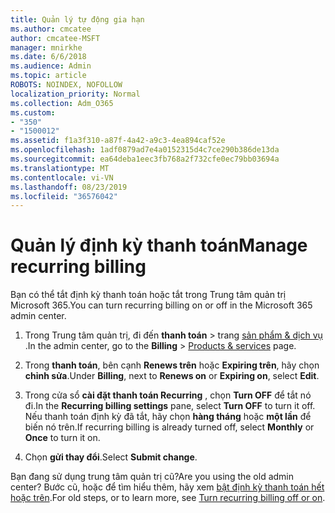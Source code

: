 ```yaml
---
title: Quản lý tự động gia hạn
ms.author: cmcatee
author: cmcatee-MSFT
manager: mnirkhe
ms.date: 6/6/2018
ms.audience: Admin
ms.topic: article
ROBOTS: NOINDEX, NOFOLLOW
localization_priority: Normal
ms.collection: Adm_O365
ms.custom:
- "350"
- "1500012"
ms.assetid: f1a3f310-a87f-4a42-a9c3-4ea894caf52e
ms.openlocfilehash: 1adf0879ad7e4a0152315d4c7ce290b386de13da
ms.sourcegitcommit: ea64deba1eec3fb768a2f732cfe0ec79bb03694a
ms.translationtype: MT
ms.contentlocale: vi-VN
ms.lasthandoff: 08/23/2019
ms.locfileid: "36576042"
---
```

# <a name="manage-recurring-billing"></a><span data-ttu-id="2bc92-102">Quản lý định kỳ thanh toán</span><span class="sxs-lookup"><span data-stu-id="2bc92-102">Manage recurring billing</span></span>

<span data-ttu-id="2bc92-103">Bạn có thể tắt định kỳ thanh toán hoặc tắt trong Trung tâm quản trị Microsoft 365.</span><span class="sxs-lookup"><span data-stu-id="2bc92-103">You can turn recurring billing on or off in the Microsoft 365 admin center.</span></span>
  
1. <span data-ttu-id="2bc92-104">Trong Trung tâm quản trị, đi đến **thanh toán** \> trang [sản phẩm & dịch vụ](https://go.microsoft.com/fwlink/p/?linkid=842054) .</span><span class="sxs-lookup"><span data-stu-id="2bc92-104">In the admin center, go to the **Billing** \> [Products & services](https://go.microsoft.com/fwlink/p/?linkid=842054) page.</span></span>

2. <span data-ttu-id="2bc92-105">Trong **thanh toán**, bên cạnh **Renews trên** hoặc **Expiring trên**, hãy chọn **chỉnh sửa**.</span><span class="sxs-lookup"><span data-stu-id="2bc92-105">Under **Billing**, next to **Renews on** or **Expiring on**, select **Edit**.</span></span>

3. <span data-ttu-id="2bc92-106">Trong cửa sổ **cài đặt thanh toán Recurring** , chọn **Turn OFF** để tắt nó đi.</span><span class="sxs-lookup"><span data-stu-id="2bc92-106">In the **Recurring billing settings** pane, select **Turn OFF** to turn it off.</span></span> <span data-ttu-id="2bc92-107">Nếu thanh toán định kỳ đã tắt, hãy chọn **hàng tháng** hoặc **một lần** để biến nó trên.</span><span class="sxs-lookup"><span data-stu-id="2bc92-107">If recurring billing is already turned off, select **Monthly** or **Once** to turn it on.</span></span>

4. <span data-ttu-id="2bc92-108">Chọn **gửi thay đổi**.</span><span class="sxs-lookup"><span data-stu-id="2bc92-108">Select **Submit change**.</span></span>

<span data-ttu-id="2bc92-109">Bạn đang sử dụng trung tâm quản trị cũ?</span><span class="sxs-lookup"><span data-stu-id="2bc92-109">Are you using the old admin center?</span></span> <span data-ttu-id="2bc92-110">Bước cũ, hoặc để tìm hiểu thêm, hãy xem [bật định kỳ thanh toán hết hoặc trên](https://docs.microsoft.com/office365/admin/subscriptions-and-billing/renew-your-subscription?view=o365-worldwide#turn-recurring-billing-off-or-on).</span><span class="sxs-lookup"><span data-stu-id="2bc92-110">For old steps, or to learn more, see [Turn recurring billing off or on](https://docs.microsoft.com/office365/admin/subscriptions-and-billing/renew-your-subscription?view=o365-worldwide#turn-recurring-billing-off-or-on).</span></span>

